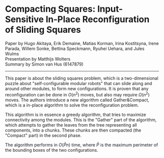 # Compacting Squares: Input-Sensitive In-Place Reconfiguration of Sliding Squares
Paper by Hugo Akitaya, Erik Demaine, Matias Korman, Irina Kostitsyna, Irene Parada, Willem Sonke, Bettina Speckmann, Ryuhei Uehara, and Jules Wulms  
Presentation by Matthijs Wolters  
Summary by Simon van Hus (6147879)

---

This paper is about the sliding squares problem, which is a two-dimensional puzzle about "self-configurable modular robots" that can slide along and around other modules, to form new configurations.
It is proven that any reconfiguration can be done in $O(n^2)$ moves, but also may require $\Omega(n^2)$ moves.
The authors introduce a new algorithm called Gather&Compact, which is a in-place algorithm to solve the reconfiguration problem.

This algorithm is in essence a greedy algorithm, that tries to maximize connectivity among the modules.
This is the "Gather" part of the algorithm, which attempts to gather the leaves from the tree representing all components, into a chunks.
These chunks are then compacted (the "Compact" part) in the second phase.

The algorithm performs in $O(\bar{P}n)$ time, where $\bar{P}$ is the maximum perimeter of the bounding boxes of the two configurations.